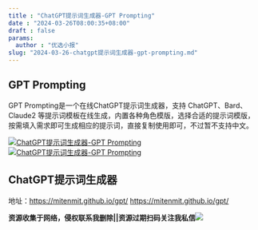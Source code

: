 ```yaml
---
title : "ChatGPT提示词生成器-GPT Prompting"
date : "2024-03-26T08:00:35+08:00"
draft : false
params:
  author : "优选小报"
slug: "2024-03-26-chatgpt提示词生成器-gpt-prompting.md"
---
```


## GPT Prompting

GPT Prompting是一个在线ChatGPT提示词生成器，支持 ChatGPT、Bard、Claude2
等提示词模板在线生成，内置各种角色模版，选择合适的提示词模版，按需填入需求即可生成相应的提示词，直接复制使用即可，不过暂不支持中文。

[![ChatGPT提示词生成器-GPT
Prompting](//img7-1.zhekoulieshou.com/mmbiz_jpg/iaHBVewvSIbAOP5MwRmNQ8SEEaPPgBTocdflNrunRXvWjhsQRpr2iab6yHZ8TGOtYyIasufrs20MEwywbS3TWQsw/0)](//img7-1.zhekoulieshou.com/mmbiz_jpg/iaHBVewvSIbAOP5MwRmNQ8SEEaPPgBTocdflNrunRXvWjhsQRpr2iab6yHZ8TGOtYyIasufrs20MEwywbS3TWQsw/0)
[![ChatGPT提示词生成器-GPT
Prompting](//img7-1.zhekoulieshou.com/mmbiz_jpg/iaHBVewvSIbAOP5MwRmNQ8SEEaPPgBTocyUFY1jOw6z5vIHGicefqx4w1NsyicYDiaIrN3CUIuDWhTEiat6NGABTAhA/0)](//img7-1.zhekoulieshou.com/mmbiz_jpg/iaHBVewvSIbAOP5MwRmNQ8SEEaPPgBTocyUFY1jOw6z5vIHGicefqx4w1NsyicYDiaIrN3CUIuDWhTEiat6NGABTAhA/0)

## ChatGPT提示词生成器

地址：https://mitenmit.github.io/gpt/ https://mitenmit.github.io/gpt/

**资源收集于网络，侵权联系我删除||资源过期扫码关注我私信**![](//img7-1.zhekoulieshou.com/mmbiz_jpg/iaHBVewvSIbAjcr9g6TlCXSfiaDqkbzuEzp207hVzPqT4YGQOAazQ1KNHCeACbia5Lzq4Ckwibe48iar1q7lgVP1o3w/640?wx_fmt=jpeg&from=appmsg)


